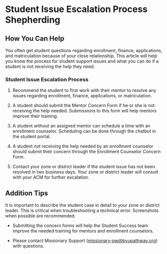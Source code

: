 # Student Issue Escalation Process Shepherding

## How You Can Help

You often get student questions regarding enrollment, finance, applications, and matriculation because of your close relationship. This article will help you know the process for student support issues and what you can do if a student is not receiving the help they need.

### Student Issue Escalation Process

1. Recommend the student to first work with their mentor to resolve any issues regarding enrollment, finance, applications, or matriculation.

2. A student should submit the Mentor Concern Form if he or she is not receiving the help needed. Submissions to this form will help mentors improve their training.

3. A student without an assigned mentor can schedule a time with an enrollment counselor. Scheduling can be done through the chatbot in the student portal.

4. A student not receiving the help needed by an enrollment counselor should submit their concern through the Enrollment Counselor Concern Form.

5. Contact your zone or district leader if the student issue has not been resolved in two business days. Your zone or district leader will consult with your ACM for further escalation.

## Addition Tips

It is important to describe the student case in detail to your zone or district leader. This is critical when troubleshooting a technical error. Screenshots when possible are recommended.

- Submitting the concern forms will help the Student Success team improve the needed training for mentors and enrollment counselors.

- Please contact Missionary Support (missionary-pw@byupathway.org) with questions.

